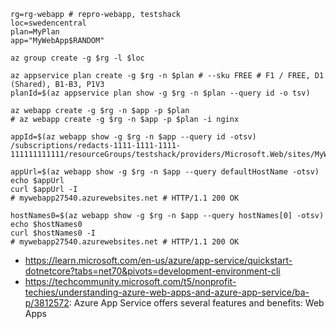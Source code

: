 ```
rg=rg-webapp # repro-webapp, testshack
loc=swedencentral
plan=MyPlan
app="MyWebApp$RANDOM"

az group create -g $rg -l $loc

az appservice plan create -g $rg -n $plan # --sku FREE # F1 / FREE, D1 (Shared), B1-B3, P1V3
planId=$(az appservice plan show -g $rg -n $plan --query id -o tsv)

az webapp create -g $rg -n $app -p $plan
# az webapp create -g $rg -n $app -p $plan -i nginx
```

```
appId=$(az webapp show -g $rg -n $app --query id -otsv)
/subscriptions/redacts-1111-1111-1111-111111111111/resourceGroups/testshack/providers/Microsoft.Web/sites/MyWebApp24167

appUrl=$(az webapp show -g $rg -n $app --query defaultHostName -otsv)
echo $appUrl
curl $appUrl -I
# mywebapp27540.azurewebsites.net # HTTP/1.1 200 OK

hostNames0=$(az webapp show -g $rg -n $app --query hostNames[0] -otsv)
echo $hostNames0
curl $hostNames0 -I
# mywebapp27540.azurewebsites.net # HTTP/1.1 200 OK
```

- https://learn.microsoft.com/en-us/azure/app-service/quickstart-dotnetcore?tabs=net70&pivots=development-environment-cli
- https://techcommunity.microsoft.com/t5/nonprofit-techies/understanding-azure-web-apps-and-azure-app-service/ba-p/3812572: Azure App Service offers several features and benefits: Web Apps
